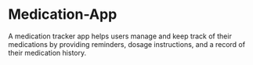 # Medication-App
A medication tracker app helps users manage and keep track of their medications by providing reminders, dosage instructions, and a record of their medication history.
